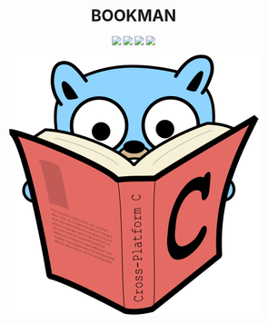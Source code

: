 <!-- TITLE -->
<h1 align="center">BOOKMAN</h1>

<!-- BADGES -->
<p align="center">
  <img src="https://img.shields.io/github/release/mohammadne/bookman.svg?style=for-the-badge">
  <img src="https://img.shields.io/github/license/mohammadne/bookman?style=for-the-badge">
  <img src="https://img.shields.io/github/stars/mohammadne/bookman?style=for-the-badge">
  <img src="https://img.shields.io/github/downloads/mohammadne/bookman/total.svg?style=for-the-badge">
</p>

<!-- Overview -->
<p align="center">
  <img src="assets/bookman.png" />
</p>

